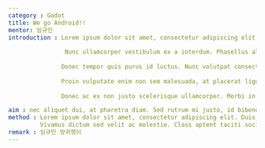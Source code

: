 ```yaml
---
category : Godot
title: We go Android!!
mentor: 임규민
introduction : Lorem ipsum dolor sit amet, consectetur adipiscing elit. Praesent quis auctor lacus, id condimentum nunc. Vivamus sed vestibulum lorem. Donec volutpat rutrum erat nec pretium. In sed nibh ac massa laoreet suscipit id ac sapien. Maecenas elit dui, convallis ac urna et, volutpat pharetra lectus. Maecenas non faucibus neque. Aenean eu massa et sapien sodales aliquet. Mauris vulputate lacinia ornare. Fusce in dolor sit amet enim efficitur porta. In ornare in nibh et commodo. Cras et varius mi, a suscipit sapien. Nulla in ornare risus, a tempor diam. Fusce eleifend est in augue facilisis eleifend.
              
                Nunc ullamcorper vestibulum ex a interdum. Phasellus aliquet nulla vitae elit tristique semper. Aliquam sit amet faucibus mauris. Morbi ut eros id dolor ullamcorper iaculis. Donec facilisis at purus eget euismod. Cras commodo eget libero ac mollis. Ut sit amet urna congue, consequat nisi eu, tempus leo. Vivamus sit amet eleifend libero. Duis suscipit, risus quis mattis dapibus, massa eros congue nulla, vitae congue mauris lacus sit amet mauris. Sed tempor ut lacus eu pulvinar. Phasellus dignissim rhoncus placerat. Integer vitae tortor sed nisi molestie accumsan. Donec quis nulla tellus. Aliquam pharetra, justo in aliquam interdum, velit nulla faucibus mauris, nec malesuada nunc ligula ut dolor. Cras congue nec tellus eget tristique. Vivamus vitae leo nisl.
               
               Donec tempor quis purus id luctus. Nunc volutpat consectetur est, id dapibus sapien maximus quis. Morbi viverra nunc tristique, porttitor dui id, tristique purus. Suspendisse scelerisque neque ac dolor mollis, at egestas mi commodo. Curabitur et iaculis eros, tincidunt blandit nisl. Curabitur vestibulum enim enim, sed rutrum purus dignissim ut. Cras suscipit pellentesque velit, non mollis justo sodales et. Donec dignissim dolor erat, eu auctor enim cursus vel. Sed vitae sapien consectetur, dapibus lectus a, aliquam tellus. Duis ornare nisl ac urna lacinia, at sodales dui suscipit. Fusce luctus, eros a rhoncus gravida, urna ipsum ullamcorper odio, ut tempus mauris diam a dui. Pellentesque vulputate justo ligula, sit amet pharetra nibh condimentum vel. Donec eu dapibus nunc, non commodo lectus. Lorem ipsum dolor sit amet, consectetur adipiscing elit.
               
               Proin vulputate enim non sem malesuada, at placerat ligula vehicula. Aenean cursus, neque non aliquam euismod, enim ipsum bibendum sapien, sit amet vulputate nisl purus ut orci. Maecenas non metus nec turpis suscipit volutpat. Sed eget magna lectus. Sed gravida ultrices elit. Etiam viverra lacinia urna ac feugiat. In hac habitasse platea dictumst. Nam vulputate porta diam, ut condimentum ante. Etiam facilisis, nunc sed imperdiet elementum, ipsum ipsum congue massa, ac sagittis purus est quis ante. Etiam pulvinar justo eget fermentum euismod. Cras ut sollicitudin nibh. Sed sed finibus massa, nec ullamcorper ante. Aliquam erat volutpat. Vestibulum at fringilla ligula. Donec magna elit, vehicula sit amet posuere vel, tempus ut tellus.
               
               Donec ac ex non justo scelerisque ullamcorper. Morbi in lacinia eros. Aenean 

aim : nec aliquet dui, at pharetra diam. Sed rutrum mi justo, id bibendum lectus scelerisque eu. Vestibulum sapien ligula, porttitor quis eros at, rutrum consequat tortor. Aenean et porttitor turpis. Orci varius natoque penatibus et magnis dis parturient montes, nascetur ridiculus mus. Integer interdum massa rhoncus enim bibendum blandit. Aliquam egestas quis velit viverra feugiat. Vivamus eget tempus sem, non egestas risus. Proin ut elementum ipsum. Nullam mollis, metus in euismod finibus, nibh purus vestibulum purus, vel euismod sem nisl sed risus. Vivamus risus augue, faucibus nec eleifend in, varius nec augue. Ut in nibh eu lacus dapibus ultrices. Cras at nunc eget dui auctor fringilla. Vivamus pretium sem vel ipsum tincidunt volutpat a ut felis.
method : Lorem ipsum dolor sit amet, consectetur adipiscing elit. Duis ultricies orci non nulla lacinia porttitor. Ut consequat lectus a elit ullamcorper porta. Phasellus aliquam massa feugiat ex volutpat, sed fringilla magna accumsan. Nulla consectetur vel eros ac egestas. Donec maximus ligula vel leo faucibus condimentum. In vitae elementum libero, a rutrum ligula. Nulla eu iaculis odio, nec tristique odio. Fusce id mauris justo. Morbi ipsum justo, gravida porttitor eros nec, molestie convallis ex. Cras lacinia ligula lacus. Fusce iaculis purus at leo fringilla pulvinar. Vestibulum ante ipsum primis in faucibus orci luctus et ultrices posuere cubilia curae;
         Vivamus dictum sed velit ac molestie. Class aptent taciti sociosqu ad litora torquent per conubia nostra, per inceptos himenaeos. Pellentesque sit amet est imperdiet, finibus urna ac, rhoncus ex. Etiam semper urna nec tortor sodales, eu vehicula dolor fermentum. Nulla rutrum ipsum in lacus sollicitudin interdum. In semper sollicitudin auctor. Donec in dignissim elit, sit amet blandit ipsum. Ut elementum velit tellus, ac dapibus nisi venenatis ac. Pellentesque habitant morbi tristique senectus et netus et malesuada fames ac turpis egestas. Praesent non nisi ultrices, vestibulum neque eget, condimentum tortor. Nullam porta arcu sed ultricies semper.
remark : 임규민 방귀쟁이
---
```

